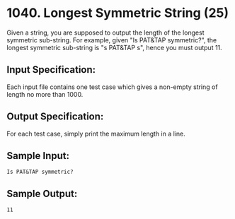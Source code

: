 # 1040. Longest Symmetric String (25)

Given a string, you are supposed to output the length of the longest symmetric sub-string. For example, given "Is PAT&TAP symmetric?", the longest symmetric sub-string is "s PAT&TAP s", hence you must output 11.

## Input Specification:

Each input file contains one test case which gives a non-empty string of length no more than 1000.

## Output Specification:

For each test case, simply print the maximum length in a line.

## Sample Input:

```
Is PAT&TAP symmetric?
```

## Sample Output:

```
11
```